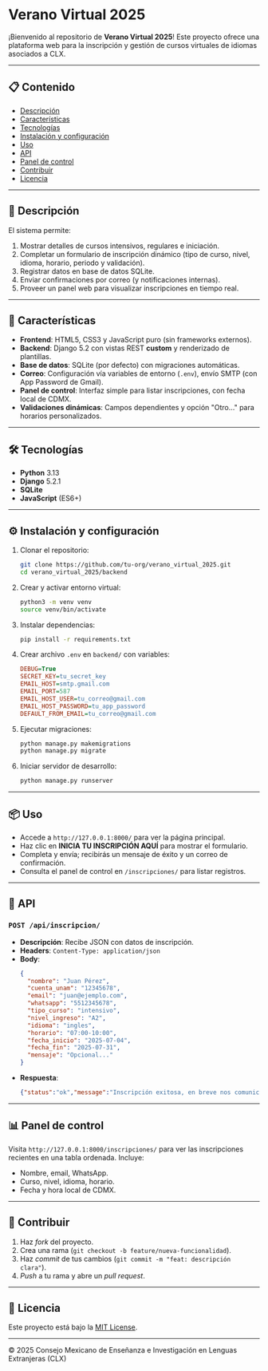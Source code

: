 # Verano Virtual 2025

¡Bienvenido al repositorio de **Verano Virtual 2025**! Este proyecto ofrece una plataforma web para la inscripción y gestión de cursos virtuales de idiomas asociados a CLX.

---

## 📋 Contenido

- [Descripción](#descripción)
- [Características](#características)
- [Tecnologías](#tecnologías)
- [Instalación y configuración](#instalación-y-configuración)
- [Uso](#uso)
- [API](#api)
- [Panel de control](#panel-de-control)
- [Contribuir](#contribuir)
- [Licencia](#licencia)

---

## 📝 Descripción

El sistema permite:

1. Mostrar detalles de cursos intensivos, regulares e iniciación.
2. Completar un formulario de inscripción dinámico (tipo de curso, nivel, idioma, horario, periodo y validación).
3. Registrar datos en base de datos SQLite.
4. Enviar confirmaciones por correo (y notificaciones internas).
5. Proveer un panel web para visualizar inscripciones en tiempo real.

---

## 🚀 Características

- **Frontend**: HTML5, CSS3 y JavaScript puro (sin frameworks externos).
- **Backend**: Django 5.2 con vistas REST **custom** y renderizado de plantillas.
- **Base de datos**: SQLite (por defecto) con migraciones automáticas.
- **Correo**: Configuración vía variables de entorno (`.env`), envío SMTP (con App Password de Gmail).
- **Panel de control**: Interfaz simple para listar inscripciones, con fecha local de CDMX.
- **Validaciones dinámicas**: Campos dependientes y opción "Otro…" para horarios personalizados.

---

## 🛠️ Tecnologías

- **Python** 3.13
- **Django** 5.2.1
- **SQLite**
- **JavaScript** (ES6+)

---

## ⚙️ Instalación y configuración

1. Clonar el repositorio:
   ```bash
   git clone https://github.com/tu-org/verano_virtual_2025.git
   cd verano_virtual_2025/backend
   ```

2. Crear y activar entorno virtual:
   ```bash
   python3 -m venv venv
   source venv/bin/activate
   ```

3. Instalar dependencias:
   ```bash
   pip install -r requirements.txt
   ```

4. Crear archivo `.env` en `backend/` con variables:
   ```ini
   DEBUG=True
   SECRET_KEY=tu_secret_key
   EMAIL_HOST=smtp.gmail.com
   EMAIL_PORT=587
   EMAIL_HOST_USER=tu_correo@gmail.com
   EMAIL_HOST_PASSWORD=tu_app_password
   DEFAULT_FROM_EMAIL=tu_correo@gmail.com
   ```

5. Ejecutar migraciones:
   ```bash
   python manage.py makemigrations
   python manage.py migrate
   ```

6. Iniciar servidor de desarrollo:
   ```bash
   python manage.py runserver
   ```

---

## 📦 Uso

- Accede a `http://127.0.0.1:8000/` para ver la página principal.
- Haz clic en **INICIA TU INSCRIPCIÓN AQUÍ** para mostrar el formulario.
- Completa y envía; recibirás un mensaje de éxito y un correo de confirmación.
- Consulta el panel de control en `/inscripciones/` para listar registros.

---

## 🔌 API

### `POST /api/inscripcion/`

- **Descripción**: Recibe JSON con datos de inscripción.
- **Headers**: `Content-Type: application/json`
- **Body**:
  ```json
  {
    "nombre": "Juan Pérez",
    "cuenta_unam": "12345678",
    "email": "juan@ejemplo.com",
    "whatsapp": "5512345678",
    "tipo_curso": "intensivo",
    "nivel_ingreso": "A2",
    "idioma": "ingles",
    "horario": "07:00-10:00",
    "fecha_inicio": "2025-07-04",
    "fecha_fin": "2025-07-31",
    "mensaje": "Opcional..."
  }
  ```
- **Respuesta**:
  ```json
  {"status":"ok","message":"Inscripción exitosa, en breve nos comunicaremos contigo."}
  ```

---

## 📊 Panel de control

Visita `http://127.0.0.1:8000/inscripciones/` para ver las inscripciones recientes en una tabla ordenada. Incluye:

- Nombre, email, WhatsApp.
- Curso, nivel, idioma, horario.
- Fecha y hora local de CDMX.

---

## 🤝 Contribuir

1. Haz _fork_ del proyecto.
2. Crea una rama (`git checkout -b feature/nueva-funcionalidad`).
3. Haz _commit_ de tus cambios (`git commit -m "feat: descripción clara"`).
4. _Push_ a tu rama y abre un _pull request_.

---

## 📄 Licencia

Este proyecto está bajo la [MIT License](LICENSE).

---

© 2025 Consejo Mexicano de Enseñanza e Investigación en Lenguas Extranjeras (CLX)